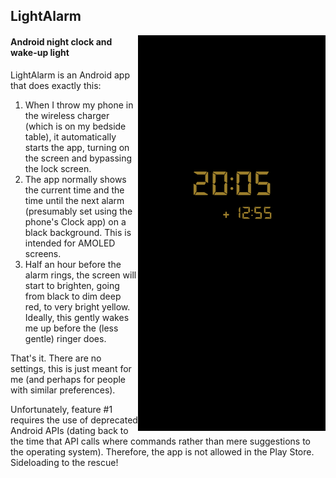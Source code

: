 ## LightAlarm
<img src="screenshot.png" align="right" width="300px">

#### Android night clock and wake-up light

LightAlarm is an Android app that does exactly this:

1. When I throw my phone in the wireless charger (which is on my bedside table), it automatically starts the app, turning on the screen and bypassing the lock screen.
2. The app normally shows the current time and the time until the next alarm (presumably set using the phone's Clock app) on a black background. This is intended for AMOLED screens.
3. Half an hour before the alarm rings, the screen will start to brighten, going from black to dim deep red, to very bright yellow. Ideally, this gently wakes me up before the (less gentle) ringer does.

That's it. There are no settings, this is just meant for me (and perhaps for people with similar preferences).

Unfortunately, feature #1 requires the use of deprecated Android APIs (dating back to the time that API calls where commands rather than mere suggestions to the operating system). Therefore, the app is not allowed in the Play Store. Sideloading to the rescue!

